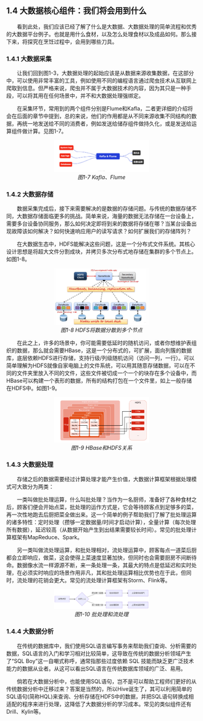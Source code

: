 ## 1.4 大数据核心组件：我们将会用到什么
&emsp;&emsp;看到此处，我们应该已经了解了什么是大数据、大数据处理的简单流程和优秀的大数据平台例子。也就是用什么食材，以及怎么处理食材以及成品如何。那么接下来，将探究在烹饪过程中，会用到哪些刀具。

### 1.4.1 大数据采集

&emsp;&emsp;让我们回到图1-3，大数据处理的起始应该是从数据来源收集数据，在这部分中，可以使用非常丰富的工具，例如使用不同的编程语言通过爬虫技术从互联网上爬取到信息。但严格来说，爬虫并不属于大数据技术的内容，因为其只是一种手段，可以将其用在任何场景中，并不和大数据处理强绑定。

&emsp;&emsp;在采集环节，常用到的两个组件分别是Flume和Kafla，二者更详细的介绍将会在后面的章节中提到，总的来说，他们的作用都是从不同来源收集不同结构的数据，再统一地发送给不同的消费者，例如发送给储存组件做持久化，或是发送给运算组件做计算。见图1-7。
<p align="center">
    <img src="/pic/1/1-7 Kafla、Flume.png" width="50%">
    <br/>
    <em>图1-7 Kafla、Flume</em>
</p>

### 1.4.2 大数据存储

&emsp;&emsp;数据采集完成后，接下来需要解决的是数据的存储问题。与传统的数据存储不同，大数据存储面临更多的挑战。简单来说，海量的数据无法存储在一台设备上，需要多台设备协同服务，那么如何决定即将到来的数据将存储在哪？当某台设备出现故障该如何解决？如何快速响应用户的读写请求？如何扩展我们的存储阵列？

&emsp;&emsp;在大数据生态中，HDFS能解决这些问题，这是一个分布式文件系统。其核心设计思想是将超大文件分割成块，并拷贝多次分布式地存储在集群的多个节点上。如图1-8。


<p align="center">
    <img src="/pic/1/1-8 HDFS将数据分散到多个节点.png" width="50%">
    <br/>
    <em>图1-8 HDFS将数据分散到多个节点</em>
</p>

&emsp;&emsp;在此之上，许多的场景中，你可能需要低延时的随机访问，或者你想维护表组织的数据，那么就会需要HBase，这是一个分布式的，可扩展，面向列簇的数据库，底层依赖HDFS进行存储，支持行级/列级随机访问（访问一列，一行）。可以简单理解为HDFS就像自家电脑上的文件系统，可以用其随意存储数据，可以在不同的文件夹里放入不同的文件，这些文件被切成一个一个的块存在多个设备中，而HBase可以构建一个表形的数据，所有的结构打包在一个文件里，如上一般存储在HDFS中。如图1-9。


<p align="center">
    <img src="/pic/1/1-9 HBase和HDFS关系.webp" width="50%">
    <br/>
    <em>图1-9 HBase和HDFS关系</em>
</p>

### 1.4.3 大数据处理

&emsp;&emsp;存储之后的数据需要经过计算处理才能产生价值，大数据计算框架根据处理模式可大致分为两类：

&emsp;&emsp;一类叫做批处理运算，什么叫批处理？当作为一名厨师，准备好了各种食材之后，顾客们便会开始点菜，批处理的运作方式是，它会等待顾客点到足够多的菜，再一次性地跑去后厨把菜全做出来。这一个简单的例子帮助我们了解了批处理运算的诸多特性：定时处理（攒够一定数据量/时间才启动计算），全量计算（每次处理所有数据），延迟较高（从数据开始产生到出结果需要较长时间）。常见的批处理计算框架有MapReduce、Spark。

&emsp;&emsp;另一类叫做流处理运算，和批处理相对，流处理运算中，顾客每点一道菜后厨都会立即响应，做菜，这会使得上菜速度显著加快，但同时也会需要厨房不间断待命。数据像水流一样源源不断，来一条处理一条，其最大的特点是低延迟和实时处理，在必须实时响应的场景作用非凡，其和批处理运算相比优势也在于此，但同时，流处理的花销会更大。常见的流处理计算框架有Storm、Flink等。


<p align="center">
    <img src="/pic/1/1-10 批处理和流处理.png" width="50%">
    <br/>
    <em>图1-10 批处理和流处理</em>
</p>

### 1.4.4 大数据分析

&emsp;&emsp;在传统的数据库中，我们使用SQL语言编写事务来帮助我们查询、分析需要的数据，SQL语言的入门和学习相对比较简单，这导致在传统的数据分析领域产生了“SQL Boy”这一自嘲式称呼，通常指那些过度依赖 SQL 技能而缺乏更广泛技术能力的数据从业者。从这可以看出SQL语言在传统数据库领域的广泛、易用。

&emsp;&emsp;倘若在大数据分析中，也能使用SQL语句，岂不是可以帮助工程师们更好的从传统数据分析中迁移过来？答案是当然的，所以Hive诞生了，其可以利用简单的SQL语句(简称HQL)来查询、分析存储在HDFS中的数据，并把SQL语句转换成相适配的程序来进行处理，这降低了大数据分析的学习成本。常见的类似组件还有Drill、Kylin等。

